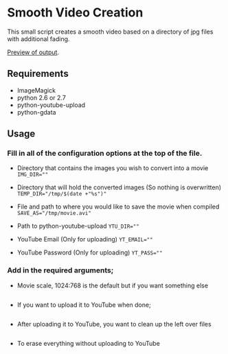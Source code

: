 # Smooth Video Creation

This small script creates a smooth video based on a directory of jpg files with additional fading. 


[Preview of output](http://www.youtube.com/watch?v=zKM15etZ-Hs).



## Requirements
* ImageMagick
* python 2.6 or 2.7
* python-youtube-upload
* python-gdata


## Usage

### Fill in all of the configuration options at the top of the file.

* Directory that contains the images you wish to convert into a movie
```IMG_DIR=""```

* Directory that will hold the converted images (So nothing is overwritten)
```TEMP_DIR="/tmp/$(date +"%s")"```

* File and path to where you would like to save the movie when compiled
```SAVE_AS="/tmp/movie.avi"```

* Path to python-youtube-upload
```YTU_DIR=""```

* YouTube Email (Only for uploading)
```YT_EMAIL=""```

* YouTube Password (Only for uploading)
```YT_PASS=""```


### Add in the required arguments;

* Movie scale, 1024:768 is the default but if you want something else
```./makeSmooth.sh -s 600:400
```

* If you want to upload it to YouTube when done;
```./makeSmooth.sh -y -s 600:400
```

* After uploading it to YouTube, you want to clean up the left over files
```./makeSmooth.sh -yc -s 600:400
```

* To erase everything without uploading to YouTube
```./makeSmooth.sh -c -s 600:400
```


